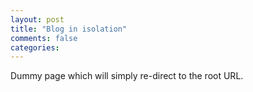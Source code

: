 ```yaml
---
layout: post
title: "Blog in isolation"
comments: false
categories:
---
```

Dummy page which will simply re-direct to the root URL.
